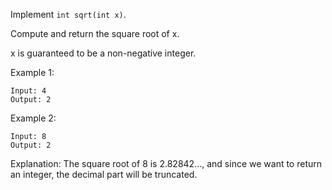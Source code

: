 Implement `int sqrt(int x)`.

Compute and return the square root of x.

x is guaranteed to be a non-negative integer.


Example 1:
```
Input: 4
Output: 2
```
Example 2:
```
Input: 8
Output: 2
```
Explanation: The square root of 8 is 2.82842..., and since we want to return an integer, the decimal part will be truncated.
